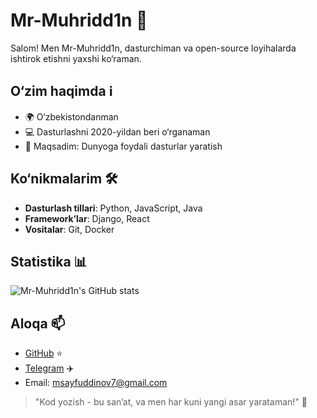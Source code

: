 # Mr-Muhridd1n 🚀

Salom! Men Mr-Muhridd1n, dasturchiman va open-source loyihalarda ishtirok etishni yaxshi ko‘raman. 

## O‘zim haqimda ℹ️
- 🌍 O‘zbekistondanman
- 💻 Dasturlashni 2020-yildan beri o‘rganaman
- 🎯 Maqsadim: Dunyoga foydali dasturlar yaratish

## Ko‘nikmalarim 🛠️
- **Dasturlash tillari**: Python, JavaScript, Java
- **Framework’lar**: Django, React
- **Vositalar**: Git, Docker

## Statistika 📊
![Mr-Muhridd1n's GitHub stats](https://github-readme-stats.vercel.app/api?username=Mr-Muhridd1n&show_icons=true&theme=dracula)

## Aloqa 📫
- [GitHub](https://github.com/Mr-Muhridd1n) ⭐
- [Telegram](https://t.me/Mr_Muhridd1n) ✈️
- Email: msayfuddinov7@gmail.com

> "Kod yozish - bu san’at, va men har kuni yangi asar yarataman!" 🎨

